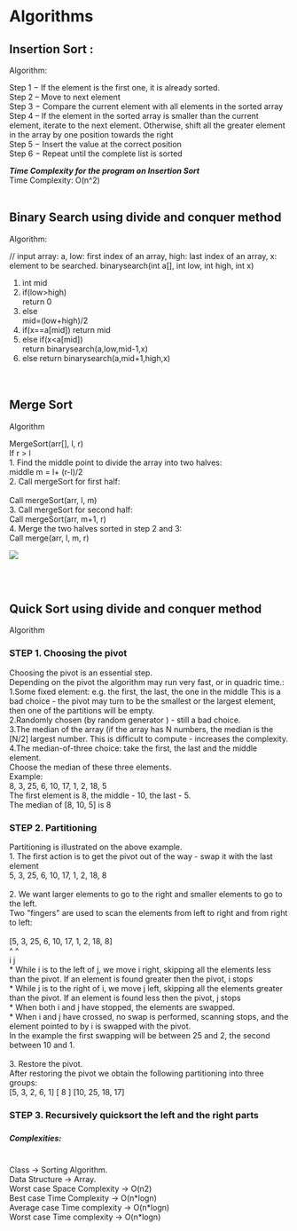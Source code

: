 # Algorithms
<h2>Insertion Sort : </h2>

Algorithm:

Step 1 − If the element is the first one, it is already sorted. <br>
Step 2 – Move to next element <br>
Step 3 − Compare the current element with all elements in the sorted array <br>
Step 4 – If the element in the sorted array is smaller than the current element, iterate to the next element. Otherwise, shift all the greater element in the array by one position towards the right <br>
Step 5 − Insert the value at the correct position <br>
Step 6 − Repeat until the complete list is sorted <br>

***Time Complexity for the program on Insertion Sort*** <br>
Time Complexity: O(n^2)
<br><br>
<h2>Binary Search using divide and conquer method </h2>

Algorithm:

// input array: a, low: first index of an array, high: last index of an array, x: element to be searched.
binarysearch(int a[], int low, int high, int x) <br>
1. int mid <br>
2. if(low>high)    
     return 0 <br>
3. else	 
     mid=(low+high)/2 <br>
4. if(x==a[mid]) 
       return mid <br>
5. else if(x<a[mid])  
     return binarysearch(a,low,mid-1,x) <br>
6. else 
     return binarysearch(a,mid+1,high,x) <br>
<br><br>
<h2>Merge Sort</h2>

Algorithm

MergeSort(arr[], l,  r) <br>
If r > l <br>
     1. Find the middle point to divide the array into two halves:   <br>
             middle m = l+ (r-l)/2 <br>
     2. Call mergeSort for first half: <br>   
             Call mergeSort(arr, l, m) <br>
     3. Call mergeSort for second half: <br>
             Call mergeSort(arr, m+1, r) <br>
     4. Merge the two halves sorted in step 2 and 3: <br>
             Call merge(arr, l, m, r) <br>
            
<img src ="https://media.geeksforgeeks.org/wp-content/cdn-uploads/Merge-Sort-Tutorial.png">

<br><br>
 <h2>Quick Sort using divide and conquer method </h2>
 
 Algorithm
 
 <h3>STEP 1. Choosing the pivot </h3>
Choosing the pivot is an essential step. <br>
Depending on the pivot the algorithm may run very fast, or in quadric time.:<br>
1.Some fixed element: e.g. the first, the last, the one in the middle This is a bad choice - the pivot may turn to be the smallest or the largest element, 
then one of the partitions will be empty. <br>
2.Randomly chosen (by random generator ) - still a bad choice. <br>
3.The median of the array (if the array has N numbers, the median is the [N/2] largest number. This is difficult to compute - increases the complexity. <br>
4.The median-of-three choice: take the first, the last and the middle element. <br> 
Choose the median of these three elements. <br>
Example: <br>
8, 3, 25, 6, 10, 17, 1, 2, 18, 5 <br>
The first element is 8, the middle - 10, the last - 5. <br>
The median of [8, 10, 5] is 8 <br>
<h3>STEP 2. Partitioning </h3>
Partitioning is illustrated on the above example. <br>
1. The first action is to get the pivot out of the way - swap it with the last element <br>
      5, 3, 25, 6, 10, 17, 1, 2, 18, 8 <br> <br>
2. We want larger elements to go to the right and smaller elements to go to the left. <br>
      Two "fingers" are used to scan the elements from left to right and from right to left: <br>
<br>
      [5, 3, 25, 6, 10, 17, 1, 2, 18, 8] <br>
       ^                              ^  <br>
       i                              j   <br>
           * While i is to the left of j, we move i right, skipping all the elements less than the pivot. If an element is found greater then the pivot, i stops <br>
           * While j is to the right of i, we move j left, skipping all the elements greater than the pivot. If an element is found less then the pivot, j stops <br>
           * When both i and j have stopped, the elements are swapped. <br>
           * When i and j have crossed, no swap is performed, scanning stops, and the element pointed to by i is swapped with the pivot. <br>
      In the example the first swapping will be between 25 and 2, the second between 10 and 1. <br><br>
3. Restore the pivot. <br>
    After restoring the pivot we obtain the following partitioning into three groups: <br>
    [5, 3, 2, 6, 1] [ 8 ] [10, 25, 18, 17] <br>
<h3> STEP 3. Recursively quicksort the left and the right parts <h3>
     <h5>Complexities: </h5> <br>
Class                            ->     Sorting Algorithm. <br>
Data Structure                   ->     Array. <br>
Worst case Space Complexity      ->     O(n2) <br>
Best case Time Complexity        ->     O(n*logn) <br>
Average case Time complexity     ->     O(n*logn) <br>
Worst case Time complexity       ->     O(n*logn) <br>

